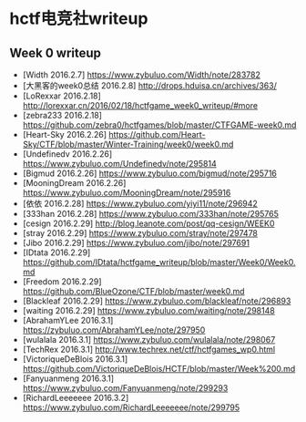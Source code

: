 # hctf电竞社writeup
## Week 0 writeup
* [Width 2016.2.7] https://www.zybuluo.com/Width/note/283782
* [大黑客的week0总结 2016.2.8] http://drops.hduisa.cn/archives/363/
* [LoRexxar 2016.2.18] http://lorexxar.cn/2016/02/18/hctfgame_week0_writeup/#more
* [zebra233 2016.2.18] https://github.com/zebra0/hctfgames/blob/master/CTFGAME-week0.md
* [Heart-Sky 2016.2.26] https://github.com/Heart-Sky/CTF/blob/master/Winter-Training/week0/week0.md
* [Undefinedv 2016.2.26] https://www.zybuluo.com/Undefinedv/note/295814
* [Bigmud 2016.2.26] https://www.zybuluo.com/bigmud/note/295716
* [MooningDream 2016.2.26] https://www.zybuluo.com/MooningDream/note/295916
* [依依 2016.2.28] https://www.zybuluo.com/yiyi11/note/296942 
* [333han 2016.2.28] https://www.zybuluo.com/333han/note/295765
* [cesign 2016.2.29] http://blog.leanote.com/post/qq-cesign/WEEK0
* [stray 2016.2.29] https://www.zybuluo.com/stray/note/297478
* [Jibo 2016.2.29] https://www.zybuluo.com/jibo/note/297691 
* [IDtata 2016.2.29] https://github.com/IDtata/hctfgame_writeup/blob/master/Week0/Week0.md 
* [Freedom 2016.2.29] https://github.com/BlueOzone/CTF/blob/master/week0.md
* [Blackleaf 2016.2.29] https://www.zybuluo.com/blackleaf/note/296893
* [waiting 2016.2.29] https://www.zybuluo.com/waiting/note/298148
* [AbrahamYLee 2016.3.1] https://zybuluo.com/AbrahamYLee/note/297950
* [wulalala 2016.3.1] https://www.zybuluo.com/wulalala/note/298067
* [TechRex 2016.3.1] http://www.techrex.net/ctf/hctfgames_wp0.html
* [VictoriqueDeBlois 2016.3.1] https://github.com/VictoriqueDeBlois/HCTF/blob/master/Week%200.md
* [Fanyuanmeng 2016.3.1] https://www.zybuluo.com/Fanyuanmeng/note/299293
* [RichardLeeeeeee 2016.3.2] https://www.zybuluo.com/RichardLeeeeeee/note/299795
